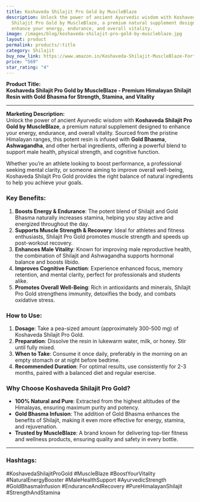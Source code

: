 ```yaml
---
title: Koshaveda Shilajit Pro Gold by MuscleBlaze
description: Unlock the power of ancient Ayurvedic wisdom with Koshaveda
  Shilajit Pro Gold by MuscleBlaze, a premium natural supplement designed to
  enhance your energy, endurance, and overall vitality.
image: /images/blog/koshaveda-shilajit-pro-gold-by-muscleblaze.jpg
layout: product
permalink: products/:title
category: Shilajit
buy_now_link: https://www.amazon.in/Koshaveda-Shilajit-MuscleBlaze-Fortified-Ashwagandha/dp/B0CVN9TQQW/ref=sr_1_10?crid=1YY2DLXEMCWUZ&tag=m0150-21
price: "569"
star_rating: "4"
---
```



**Product Title:**  
**Koshaveda Shilajit Pro Gold by MuscleBlaze - Premium Himalayan Shilajit Resin with Gold Bhasma for Strength, Stamina, and Vitality**

---

**Marketing Description:**  
Unlock the power of ancient Ayurvedic wisdom with **Koshaveda Shilajit Pro Gold by MuscleBlaze**, a premium natural supplement designed to enhance your energy, endurance, and overall vitality. Sourced from the pristine Himalayan ranges, this potent resin is infused with **Gold Bhasma**, **Ashwagandha**, and other herbal ingredients, offering a powerful blend to support male health, physical strength, and cognitive function.

Whether you’re an athlete looking to boost performance, a professional seeking mental clarity, or someone aiming to improve overall well-being, Koshaveda Shilajit Pro Gold provides the right balance of natural ingredients to help you achieve your goals.

### **Key Benefits**:
1. **Boosts Energy & Endurance**: The potent blend of Shilajit and Gold Bhasma naturally increases stamina, helping you stay active and energized throughout the day.
2. **Supports Muscle Strength & Recovery**: Ideal for athletes and fitness enthusiasts, Shilajit Pro Gold promotes muscle strength and speeds up post-workout recovery.
3. **Enhances Male Vitality**: Known for improving male reproductive health, the combination of Shilajit and Ashwagandha supports hormonal balance and boosts libido.
4. **Improves Cognitive Function**: Experience enhanced focus, memory retention, and mental clarity, perfect for professionals and students alike.
5. **Promotes Overall Well-Being**: Rich in antioxidants and minerals, Shilajit Pro Gold strengthens immunity, detoxifies the body, and combats oxidative stress.

### **How to Use**:
1. **Dosage**: Take a pea-sized amount (approximately 300-500 mg) of Koshaveda Shilajit Pro Gold.
2. **Preparation**: Dissolve the resin in lukewarm water, milk, or honey. Stir until fully mixed.
3. **When to Take**: Consume it once daily, preferably in the morning on an empty stomach or at night before bedtime.
4. **Recommended Duration**: For optimal results, use consistently for 2-3 months, paired with a balanced diet and regular exercise.

### **Why Choose Koshaveda Shilajit Pro Gold?**
- **100% Natural and Pure**: Extracted from the highest altitudes of the Himalayas, ensuring maximum purity and potency.
- **Gold Bhasma Infusion**: The addition of Gold Bhasma enhances the benefits of Shilajit, making it even more effective for energy, stamina, and rejuvenation.
- **Trusted by MuscleBlaze**: A brand known for delivering top-tier fitness and wellness products, ensuring quality and safety in every bottle.

---

### **Hashtags**:
#KoshavedaShilajitProGold #MuscleBlaze #BoostYourVitality #NaturalEnergyBooster #MaleHealthSupport #AyurvedicStrength #GoldBhasmaInfusion #EnduranceAndRecovery #PureHimalayanShilajit #StrengthAndStamina

